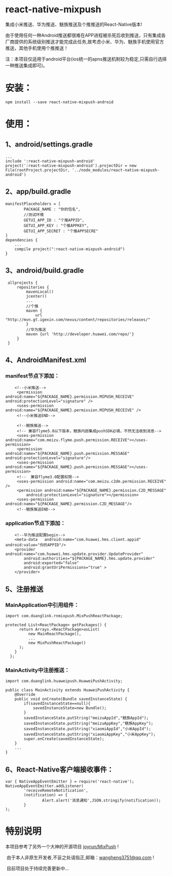 # react-native-mixpush

集成小米推送、华为推送、魅族推送及个推推送的React-Native版本!

由于使用任何一种Android推送都很难在APP进程被杀死后收到推送，只有集成各厂商提供的系统级别推送才能完成此任务,故考虑小米、华为、魅族手机使用官方推送，其他手机使用个推推送！

注：本项目仅适用于android平台(ios统一的apns推送机制较为稳定,只需自行选择一种推送集成即可)。

# 安装：

    npm install --save react-native-mixpush-android

# 使用：

## 1、android/settings.gradle

    ...
    include ':react-native-mixpush-android'
    project(':react-native-mixpush-android').projectDir = new File(rootProject.projectDir, '../node_modules/react-native-mixpush-android')

## 2、app/build.gradle

    manifestPlaceholders = [
            PACKAGE_NAME : "你的包名",
            //测试环境
            GETUI_APP_ID : "个推APPID",
            GETUI_APP_KEY : "个推APPKEY",
            GETUI_APP_SECRET : "个推APPSECRE"
    ]
    dependencies {
        ...
        compile project(":react-native-mixpush-android")
    }

## 3、android/build.gradle

     allprojects {
         repositories {
             mavenLocal()
             jcenter()
             ...
             //个推
             maven {
                 url "http://mvn.gt.igexin.com/nexus/content/repositories/releases/"
             }
             //华为推送
             maven {url 'http://developer.huawei.com/repo/'}
         }
     }

## 4、AndroidManifest.xml

### manifest节点下添加：
        <!--小米推送-->
         <permission android:name="${PACKAGE_NAME}.permission.MIPUSH_RECEIVE" android:protectionLevel="signature" />
         <uses-permission android:name="${PACKAGE_NAME}.permission.MIPUSH_RECEIVE" />
         <!--小米推送END-->

         <!--魅族推送-->
         <!-- 兼容flyme5.0以下版本，魅族内部集成pushSDK必填，不然无法收到消息-->
         <uses-permission android:name="com.meizu.flyme.push.permission.RECEIVE"></uses-permission>
         <permission android:name="${PACKAGE_NAME}.push.permission.MESSAGE" android:protectionLevel="signature"/>
         <uses-permission android:name="${PACKAGE_NAME}.push.permission.MESSAGE"></uses-permission>
         <!--  兼容flyme3.0配置权限-->
         <uses-permission android:name="com.meizu.c2dm.permission.RECEIVE" />
         <permission android:name="${PACKAGE_NAME}.permission.C2D_MESSAGE"
             android:protectionLevel="signature"></permission>
         <uses-permission android:name="${PACKAGE_NAME}.permission.C2D_MESSAGE"/>
         <!--魅族推送END-->

### application节点下添加：
        <!--华为推送配置begin-->
        <meta-data   android:name="com.huawei.hms.client.appid"  android:value="你的APPID"/>
        <provider android:name="com.huawei.hms.update.provider.UpdateProvider"
            android:authorities="${PACKAGE_NAME}.hms.update.provider"
            android:exported="false"
            android:grantUriPermissions="true" >
        </provider>
## 5、注册推送

### MainApplication中引用组件：

    import com.duanglink.rnmixpush.MixPushReactPackage;

    protected List<ReactPackage> getPackages() {
          return Arrays.<ReactPackage>asList(
              new MainReactPackage(),
              ...
              new MixPushReactPackage()
          );
        }
      };

### MainActivity中注册推送：

    import com.duanglink.huaweipush.HuaweiPushActivity;

    public class MainActivity extends HuaweiPushActivity {
        @Override
        public void onCreate(Bundle savedInstanceState) {
            if(savedInstanceState==null){
                savedInstanceState=new Bundle();
            }
            savedInstanceState.putString("meizuAppId","魅族AppId");
            savedInstanceState.putString("meizuAppKey","魅族AppKey");
            savedInstanceState.putString("xiaomiAppId","小米AppId");
            savedInstanceState.putString("xiaomiAppKey","小米AppKey");
            super.onCreate(savedInstanceState);
        }
        ...
    }

## 6、React-Native客户端接收事件：

    var { NativeAppEventEmitter } = require('react-native');
    NativeAppEventEmitter.addListener(
            'receiveRemoteNotification',
            (notification) => {
                    Alert.alert('消息通知',JSON.stringify(notification));
            }
    );



# 特别说明

   本项目参考了另外一个大神的开源项目 
   [joyrun/MixPush](https://github.com/joyrun/MixPush) !
    
  由于本人非原生开发者,不妥之处请指正,邮箱：wangheng3751@qq.com !
  
  目前项目处于持续完善更新中...
